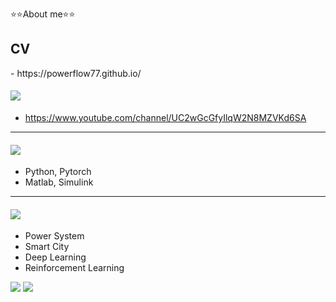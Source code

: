 ⭐⭐About me⭐⭐

<h2>CV</h2>
- https://powerflow77.github.io/

#### ![](https://img.shields.io/badge/-Youtube-red)
- https://www.youtube.com/channel/UC2wGcGfyIlqW2N8MZVKd6SA

<hr class="style1">

#### ![](https://img.shields.io/badge/-Tools-yellow)
- Python, Pytorch
- Matlab, Simulink

<hr class="style1">


#### ![](https://img.shields.io/badge/-Research_interest-green)
- Power System
- Smart City
- Deep Learning
- Reinforcement Learning



<img src="https://img.shields.io/badge/Python-3776AB?style=for-the-badge&logo=Python&logoColor=white">
<img src="https://img.shields.io/badge/Pytorch-EE4C2C?style=for-the-badge&logo=Pytorch&logoColor=white">


<!--
**powerflow77/powerflow77** is a ✨ _special_ ✨ repository because its `README.md` (this file) appears on your GitHub profile.

Here are some ideas to get you started:

- 🔭 I’m currently working on ...
- 🌱 I’m currently learning ...
- 👯 I’m looking to collaborate on ...
- 🤔 I’m looking for help with ...
- 💬 Ask me about ...
- 📫 How to reach me: ...
- 😄 Pronouns: ...
- ⚡ Fun fact: ...
-->
